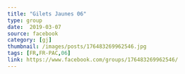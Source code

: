 ```yaml
---
title: "Gilets Jaunes 06"
type: group
date:  2019-03-07
source: facebook
category: [gj]
thumbnail: /images/posts/176483269962546.jpg
tags: [FR,FR-PAC,06]
link: https://www.facebook.com/groups/176483269962546/
---
```

